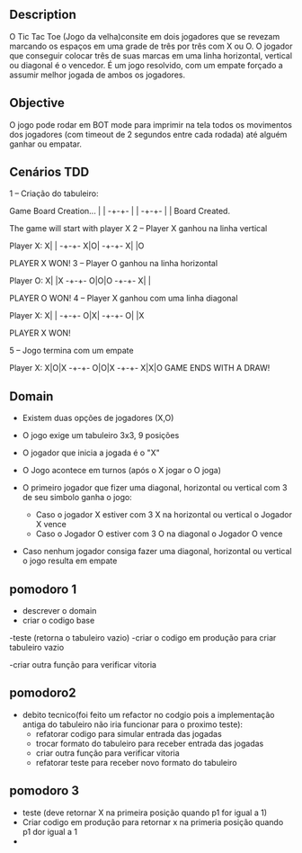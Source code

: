 ## Description
O Tic Tac Toe (Jogo da velha)consite em dois jogadores que se revezam marcando os espaços em uma grade de três por três com X ou O. O jogador que conseguir colocar três de suas marcas em uma linha horizontal, vertical ou diagonal é o vencedor. É um jogo resolvido, com um empate forçado a assumir melhor jogada de ambos os jogadores.

## Objective
O jogo pode rodar em BOT mode para imprimir na tela todos os movimentos dos jogadores (com timeout 
de 2 segundos entre cada rodada) até alguém ganhar ou empatar.

## Cenários TDD

1 – Criação do tabuleiro: 

Game Board Creation... 
| |
-+-+-
| |
-+-+-
| |
Board Created.

The game will start with player X
2 – Player X ganhou na linha vertical

Player X:
X| |
-+-+-
X|O|
-+-+-
X| |O

PLAYER X WON!
3 – Player O ganhou na linha horizontal

Player O:
X| |X
-+-+-
O|O|O
-+-+-
X| |

PLAYER O WON!
4 – Player X ganhou com uma linha diagonal

Player X:
X| |
-+-+-
O|X|
-+-+-
O| |X

PLAYER X WON!

5 – Jogo termina com um empate


Player X:
X|O|X
-+-+-
O|O|X
-+-+-
X|X|O
GAME ENDS WITH A DRAW!


## Domain 

- Existem duas opções de jogadores (X,O)

- O jogo exige um tabuleiro 3x3, 9 posições

- O jogador que inicia a jogada é o "X"

- O Jogo acontece em turnos (após o X jogar o O joga)

- O primeiro jogador que fizer uma diagonal, horizontal ou vertical com 3 de seu simbolo ganha o jogo:
    - Caso o jogador X estiver com 3 X na horizontal ou vertical o Jogador X vence
    - Caso o Jogador O estiver com 3 O na diagonal o Jogador O vence

- Caso nenhum jogador consiga fazer uma diagonal, horizontal ou vertical o jogo resulta em empate

## pomodoro 1
- descrever o domain
- criar o codigo base

-teste (retorna o tabuleiro vazio)
-criar o codigo em produção para criar tabuleiro vazio

-criar outra função para verificar vitoria
## pomodoro2 
- debito tecnico(foi feito um refactor no codgio pois a implementação antiga do tabuleiro não iria funcionar para o proximo teste): 
    - refatorar codigo para simular entrada das jogadas
    - trocar formato do tabuleiro para receber entrada das jogadas
    - criar outra função para verificar vitoria
    - refatorar teste para receber novo formato do tabuleiro

## pomodoro 3

- teste (deve retornar X na primeira posição quando p1 for igual a 1)
- Criar codigo em produção para retornar x na primeria posição quando p1 dor igual a 1
- 
